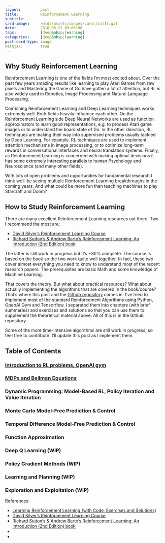```yaml
---
layout:         post
title:          Reinforcement Learning
subtitle:
card-image:     /mldl/assets/images/cards/cat15.gif
date:           2018-06-22 09:00:00
tags:           [deep&nbsp;learning]
categories:     [deep&nbsp;learning]
post-card-type: image
mathjax:        true
---
```


## Why Study Reinforcement Learning

Reinforcement Learning is one of the fields I’m most excited about. Over the past few years amazing results like learning to play Atari Games from raw pixels and Mastering the Game of Go have gotten a lot of attention, but RL is also widely used in Robotics, Image Processing and Natural Language Processing.

Combining Reinforcement Learning and Deep Learning techniques works extremely well. Both fields heavily influence each other. On the Reinforcement Learning side Deep Neural Networks are used as function approximators to learn good representations, e.g. to process Atari game images or to understand the board state of Go. In the other direction, RL techniques are making their way into supervised problems usually tackled by Deep Learning. For example, RL techniques are used to implement attention mechanisms in image processing, or to optimize long-term rewards in conversational interfaces and neural translation systems. Finally, as Reinforcement Learning is concerned with making optimal decisions it has some extremely interesting parallels to human Psychology and Neuroscience (and many other fields).

With lots of open problems and opportunities for fundamental research I think we’ll be seeing multiple Reinforcement Learning breakthroughs in the coming years. And what could be more fun than teaching machines to play Starcraft and Doom?

## How to Study Reinforcement Learning

There are many excellent Reinforcement Learning resources out there. Two I recommend the most are:

* [<u>David Silver’s Reinforcement Learning Course</u>](http://www0.cs.ucl.ac.uk/staff/d.silver/web/Teaching.html)
* [<u>Richard Sutton’s & Andrew Barto’s Reinforcement Learning: An Introduction (2nd Edition) book</u>](http://incompleteideas.net/sutton/book/bookdraft2017june.pdf)

The latter is still work in progress but it’s ~80% complete. The course is based on the book so the two work quite well together. In fact, these two cover almost everything you need to know to understand most of the recent research papers. The prerequisites are basic Math and some knowledge of Machine Learning.

That covers the theory. But what about practical resources? What about actually implementing the algorithms that are covered in the book/course? That’s where this post and the [<u>Github repository</u>](https://github.com/dennybritz/reinforcement-learning) comes in. I’ve tried to implement most of the standard Reinforcement Algorithms using Python, OpenAI Gym and Tensorflow. I separated them into chapters (with brief summaries) and exercises and solutions so that you can use them to supplement the theoretical material above. All of this is in the Github repository.

Some of the more time-intensive algorithms are still work in progress, so feel free to contribute. I’ll update this post as I implement them.

## Table of Contents

### **[<u>Introduction to RL problems, OpenAI gym</u>](https://github.com/dennybritz/reinforcement-learning/tree/master/Introduction/)**

### **[<u>MDPs and Bellman Equations</u>]()**


### **Dynamic Programming: Model-Based RL, Policy Iteration and Value Iteration**
### **Monte Carlo Model-Free Prediction & Control**
### **Temporal Difference Model-Free Prediction & Control**
### **Function Approximation**
### **Deep Q Learning (WIP)**
### **Policy Gradient Methods (WIP)**
### **Learning and Planning (WIP)**
### **Exploration and Exploitation (WIP)**


References:

* [<u>Learning Reinforcement Learning (with Code, Exercises and Solutions)</u>](http://www.wildml.com/2016/10/learning-reinforcement-learning/)
* [<u>David Silver’s Reinforcement Learning Course</u>](http://www0.cs.ucl.ac.uk/staff/d.silver/web/Teaching.html)
* [<u>Richard Sutton’s & Andrew Barto’s Reinforcement Learning: An Introduction (2nd Edition) book</u>](http://incompleteideas.net/sutton/book/bookdraft2017june.pdf)
* [<u></u>]()
* [<u></u>]()
